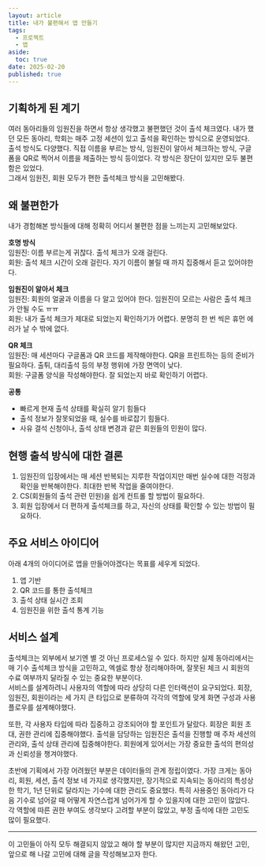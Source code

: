 ```yaml
---
layout: article
title: 내가 불편해서 앱 만들기
tags:
  - 프로젝트
  - 앱
aside:
  toc: true
date: 2025-02-20
published: true
---
```


## 기획하게 된 계기  
여러 동아리들의 임원진을 하면서 항상 생각했고 불편했던 것이 출석 체크였다. 내가 했던 모든 동아리, 학회는 매주 고정 세션이 있고 출석을 확인하는 방식으로 운영되었다. 출석 방식도 다양했다. 직접 이름을 부르는 방식, 임원진이 알아서 체크하는 방식, 구글 폼을 QR로 찍어서 이름을 제출하는 방식 등이었다. 각 방식은 장단이 있지만 모두 불편함은 있었다.  
그래서 임원진, 회원 모두가 편한 출석체크 방식을 고민해봤다.  

## 왜 불편한가
내가 경험해본 방식들에 대해 정확히 어디서 불편한 점을 느끼는지 고민해보았다.  

**호명 방식**  
임원진: 이름 부르는게 귀찮다. 출석 체크가 오래 걸린다.  
회원: 출석 체크 시간이 오래 걸린다. 자기 이름이 불릴 때 까지 집중해서 듣고 있어야한다.  

**임원진이 알아서 체크**  
임원진: 회원의 얼굴과 이름을 다 알고 있어야 한다. 임원진이 모르는 사람은 출석 체크가 안될 수도 ㅠㅠ   
회원: 내가 출석 체크가 제대로 되었는지 확인하기가 어렵다. 분명히 한 번 씩은 휴먼 에러가 날 수 밖에 없다.  

**QR 체크**  
임원진: 매 세션마다 구글폼과 QR 코드를 제작해야한다. QR을 프린트하는 등의 준비가 필요하다. 출튀, 대리출석 등의 부정 행위에 가장 면역이 낮다.  
회원: 구글폼 양식을 작성해야한다. 잘 되었는지 바로 확인하기 어렵다.  

**공통**  
- 빠르게 현재 출석 상태를 확실히 알기 힘들다
- 출석 정보가 잘못되었을 때, 실수를 바로잡기 힘들다.
- 사유 결석 신청이나, 출석 상태 변경과 같은 회원들의 민원이 많다.  

## 현행 출석 방식에 대한 결론  
1. 임원진의 입장에서는 매 세션 반복되는 지루한 작업이지만 매번 실수에 대한 걱정과 확인을 반복해야한다. 최대한 반복 작업을 줄여야한다.  
2.  CS(회원들의 출석 관련 민원)을 쉽게 컨트롤 할 방법이 필요하다.  
3. 회원 입장에서 더 편하게 출석체크를 하고, 자신의 상태를 확인할 수 있는 방법이 필요하다.  

## 주요 서비스 아이디어  
아래 4개의 아이디어로 앱을 만들어야겠다는 목표를 세우게 되었다.  
1. 앱 기반
2. QR 코드를 통한 출석체크
3. 출석 상태 실시간 조회
4. 임원진을 위한 출석 통계 기능  


## 서비스 설계
출석체크는 외부에서 보기엔 별 것 아닌 프로세스일 수 있다. 하지만 실제 동아리에서는 매 기수 출석체크 방식을 고민하고, 엑셀로 항상 정리해야하며, 잘못된 체크 시 회원의 수료 여부까지 달라질 수 있는 중요한 부분이다.  
서비스를 설계하려니 사용자의 역할에 따라 상당히 다른 인터랙션이 요구되었다. 회장, 임원진, 회원이라는 세 가지 큰 타입으로 분류하여 각각의 역할에 맞게 화면 구성과 사용 플로우를 설계해야했다.    

또한, 각 사용자 타입에 따라 집중하고 강조되어야 할 포인트가 달랐다. 회장은 회원 초대, 권한 관리에 집중해야했다. 출석을 담당하는 임원진은 출석을 진행할 매 주차 세션의 관리와, 출석 상태 관리에 집중해야한다. 회원에게 있어서는 가장 중요한 출석의 편의성과 신뢰성을 챙겨야했다.  

초반에 기획에서 가장 어려웠던 부분은 데이터들의 관계 정립이였다. 가장 크게는 동아리, 회원, 세션, 출석 정보 네 가지로 생각했지만, 장기적으로 지속되는 동아리의 특성상 한 학기, 1년 단위로 달라지는 기수에 대한 관리도 중요했다. 특히 사용중인 동아리가 다음 기수로 넘어갈 때 어떻게 자연스럽게 넘어가게 할 수 있을지에 대한 고민이 많았다.
각 역할에 따른 권한 부여도 생각보다 고려할 부분이 많았고, 부정 출석에 대한 고민도 많이 필요했다.  

---

이 고민들이 아직 모두 해결되지 않았고 해야 할 부분이 많지만 지금까지 해왔던 고민, 앞으로 해 나갈 고민에 대해 글을 작성해보고자 한다.  


